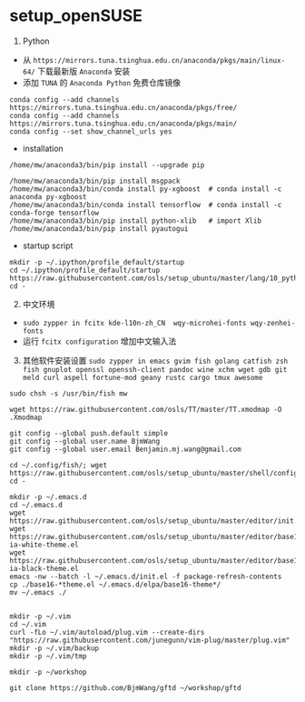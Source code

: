 # setup_openSUSE

1. Python
- 从 `https://mirrors.tuna.tsinghua.edu.cn/anaconda/pkgs/main/linux-64/` 下载最新版 `Anaconda` 安装
- 添加 `TUNA` 的 `Anaconda Python` 免费仓库镜像
```
conda config --add channels https://mirrors.tuna.tsinghua.edu.cn/anaconda/pkgs/free/
conda config --add channels https://mirrors.tuna.tsinghua.edu.cn/anaconda/pkgs/main/
conda config --set show_channel_urls yes
```
- installation
```
/home/mw/anaconda3/bin/pip install --upgrade pip

/home/mw/anaconda3/bin/pip install msgpack
/home/mw/anaconda3/bin/conda install py-xgboost  # conda install -c anaconda py-xgboost
/home/mw/anaconda3/bin/conda install tensorflow  # conda install -c conda-forge tensorflow 
/home/mw/anaconda3/bin/pip install python-xlib   # import Xlib
/home/mw/anaconda3/bin/pip install pyautogui
```
- startup script
```
mkdir -p ~/.ipython/profile_default/startup
cd ~/.ipython/profile_default/startup
https://raw.githubusercontent.com/osls/setup_ubuntu/master/lang/10_python3_startup.py
cd -
```

2. 中文环境 
- `sudo zypper in fcitx kde-l10n-zh_CN  wqy-microhei-fonts wqy-zenhei-fonts`
- 运行 `fcitx configuration` 增加中文输入法

3. 其他软件安装设置
`sudo zypper in emacs gvim fish golang catfish zsh fish gnuplot openssl openssh-client pandoc wine xchm wget gdb git meld curl aspell fortune-mod geany rustc cargo tmux awesome`

```
sudo chsh -s /usr/bin/fish mw

wget https://raw.githubusercontent.com/osls/TT/master/TT.xmodmap -O .Xmodmap

git config --global push.default simple
git config --global user.name BjmWang
git config --global user.email Benjamin.mj.wang@gmail.com

cd ~/.config/fish/; wget https://raw.githubusercontent.com/osls/setup_ubuntu/master/shell/config.fish; cd -

mkdir -p ~/.emacs.d
cd ~/.emacs.d
wget https://raw.githubusercontent.com/osls/setup_ubuntu/master/editor/init.el
wget https://raw.githubusercontent.com/osls/setup_ubuntu/master/editor/base16-ia-white-theme.el
wget https://raw.githubusercontent.com/osls/setup_ubuntu/master/editor/base16-ia-black-theme.el
emacs -nw --batch -l ~/.emacs.d/init.el -f package-refresh-contents
cp ./base16-*theme.el ~/.emacs.d/elpa/base16-theme*/
mv ~/.emacs ./


mkdir -p ~/.vim
cd ~/.vim
curl -fLo ~/.vim/autoload/plug.vim --create-dirs "https://raw.githubusercontent.com/junegunn/vim-plug/master/plug.vim"
mkdir -p ~/.vim/backup
mkdir -p ~/.vim/tmp

mkdir -p ~/workshop

git clone https://github.com/BjmWang/gftd ~/workshop/gftd
```
